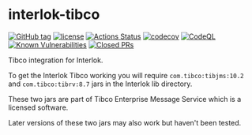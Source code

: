 # interlok-tibco

[![GitHub tag](https://img.shields.io/github/tag/adaptris/interlok-tibco.svg)](https://github.com/adaptris/interlok-tibco/tags)
[![license](https://img.shields.io/github/license/adaptris/interlok-tibco.svg)](https://github.com/adaptris/interlok-tibco/blob/develop/LICENSE)
[![Actions Status](https://github.com/adaptris/interlok-tibco/actions/workflows/gradle-publish.yml/badge.svg)](https://github.com/adaptris/interlok-tibco/actions)
[![codecov](https://codecov.io/gh/adaptris/interlok-tibco/branch/develop/graph/badge.svg)](https://codecov.io/gh/adaptris/interlok-tibco)
[![CodeQL](https://github.com/adaptris/interlok-tibco/workflows/CodeQL/badge.svg)](https://github.com/adaptris/interlok-tibco/security/code-scanning)
[![Known Vulnerabilities](https://snyk.io/test/github/adaptris/interlok-tibco/badge.svg?targetFile=build.gradle)](https://snyk.io/test/github/adaptris/interlok-tibco?targetFile=build.gradle)
[![Closed PRs](https://img.shields.io/github/issues-pr-closed/adaptris/interlok-tibco)](https://github.com/adaptris/interlok-tibco/pulls?q=is%3Apr+is%3Aclosed)

Tibco integration for Interlok.

To get the Interlok Tibco working you will require `com.tibco:tibjms:10.2` and `com.tibco:tibrv:8.7` jars in the Interlok lib directory.

These two jars are part of Tibco Enterprise Message Service which is a licensed software.

Later versions of these two jars may also work but haven't been tested.
